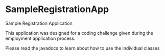 # SampleRegistrationApp
Sample Registration Application

This application was designed for a coding challenge given during the employment application process.

Please read the javadocs to learn about how to use the individual classes 
